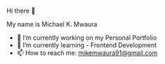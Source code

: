Hi there 👋

My name is Michael K. Mwaura

- 🔭 I’m currently working on my Personal Portfolio
- 🌱 I’m currently learning - Frontend Development
- 📫 How to reach me: mikemwaura91@gmail.com

